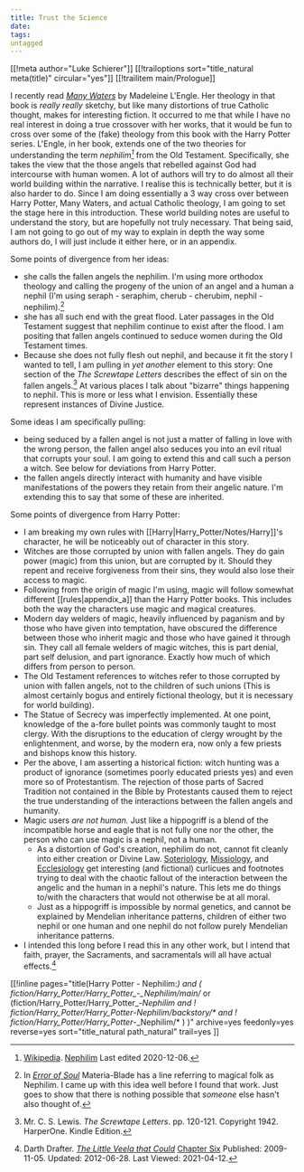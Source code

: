 ```yaml
---
title: Trust the Science
date: 
tags:
untagged
---
```

[[!meta author="Luke Schierer"]]
[[!trailoptions sort="title_natural meta(title)" circular="yes"]]
[[!trailitem main/Prologue]]

I recently read _[Many Waters][MW]_ by Madeleine L'Engle.  Her theology in that
book is *really really* sketchy, but like many distortions of true Catholic
thought, makes for interesting fiction.  It occurred to me that while I have no
real interest in doing a true crossover with her works, that it would be fun to
cross over some of the (fake) theology from this book with the Harry Potter
series.  L'Engle, in her book, extends one of the two theories for understanding
the term *nephilim[^20201209-1]* from the Old Testament. Specifically, she
takes the view that the those angels that rebelled against God had intercourse
with human women.  A lot of authors will try to do almost all their world
building within the narrative.  I realise this is technically better, but it is
also harder to do.  Since I am doing essentially a 3 way cross over between
Harry Potter, Many Waters, and actual Catholic theology, I am going to set the
stage here in this introduction.  These world building notes are useful to
understand the story, but are hopefully not truly necessary.  That being said, I
am not going to go out of my way to explain in depth the way some authors do, I
will just include it either here, or in an appendix. 

Some points of divergence from her ideas:

* she calls the fallen angels the nephilim.  I'm using more orthodox theology
  and calling the progeny of the union of an angel and a human a nephil (I'm
  using seraph - seraphim, cherub - cherubim, nephil - nephilim).[^211201-1] 
* she has all such end with the great flood.  Later passages in the Old
  Testament suggest that nephilim continue to exist after the flood.  I am
  positing that fallen angels continued to seduce women during the Old Testament
  times. 
* Because she does not fully flesh out nephil, and because it fit the story I
  wanted to tell, I am pulling in *yet another* element to this story: One
  section of the _The Screwtape Letters_ describes the effect of sin on the
  fallen angels.[^20210408-1]  At various places I talk about "bizarre" things
  happening to nephil.  This is more or less what I envision.  Essentially these
  represent instances of Divine Justice. 

Some ideas I am specifically pulling:

* being seduced by a fallen angel is not just a matter of falling in love with
  the wrong person, the fallen angel also seduces you into an evil ritual that
  corrupts your soul. I am going to extend this and call such a person a witch.
  See below for deviations from Harry Potter.
* the fallen angels directly interact with humanity and have visible
  manifestations of the powers they retain from their angelic nature.  I'm
  extending this to say that some of these are inherited.

Some points of divergence from Harry Potter:

* I am breaking my own rules with [[Harry|Harry_Potter/Notes/Harry]]'s
  character, he will be noticeably out of character in this story. 
* Witches are those corrupted by union with fallen angels.  They do gain power
  (magic) from this union, but are corrupted by it.  Should they repent and
  receive forgiveness from their sins, they would also lose their access to
  magic.
* Following from the origin of magic I'm using, magic will follow somewhat
  different [[rules|appendix_a]] than the Harry Potter books.  This
  includes both the way the characters use magic and magical creatures. 
* Modern day welders of magic, heavily influenced by paganism and by those who
  have given into temptation, have obscured the difference between those who
  inherit magic and those who have gained it through sin. They call all female
  welders of magic witches, this is part denial, part self delusion, and part
  ignorance. Exactly how much of which differs from person to person. 
* The Old Testament references to witches refer to those corrupted by union with
  fallen angels, not to the children of such unions (This is almost certainly
  bogus and entirely fictional theology, but it is necessary for world
  building).
* The Statue of Secrecy was imperfectly implemented.  At one point, knowledge of
  the a-fore bullet points was commonly taught to most clergy.  With the
  disruptions to the education of clergy wrought by the enlightenment, and
  worse, by the modern era, now only a few priests and bishops know this
  history. 
* Per the above, I am asserting a historical fiction: witch hunting was a
  product of ignorance (sometimes poorly educated priests yes) and even more so
  of Protestantism.  The rejection of those parts of Sacred Tradition not
  contained in the Bible by Protestants caused them to reject the true
  understanding of the interactions between the fallen angels and humanity.
* Magic users *are not human.*  Just like a hippogriff is a blend of the
  incompatible horse and eagle that is not fully one nor the other, the person
  who can use magic is a nephil, not a human.  
   * As a distortion of God's creation, nephilim do not, cannot fit cleanly into
     either creation or Divine Law. [Soteriology][WP1], [Missiology][WP2], and
     [Ecclesiology][WP3] get interesting (and fictional) curlicues and footnotes
     trying to deal with the chaotic fallout of the interaction between the
     angelic and the human in a nephil's nature.  This lets me do things to/with
     the characters that would not otherwise be at all moral. 
   * Just as a hippogriff is impossible by normal genetics, and cannot be
     explained by Mendelian inheritance patterns, children of either two nephil
     or one human and one nephil do not follow purely Mendelian inheritance
     patterns.
* I intended this long before I read this in any other work, but I intend that
  faith, prayer, the Sacraments, and sacramentals will all have actual
  effects.[^20210412-5]

[^20210412-5]: Darth Drafter. 
    _[The Little Veela that Could](https://www.fanfiction.net/s/5490079)_
    [Chapter Six](https://www.fanfiction.net/s/5490079/7/The-Little-Veela-that-Could)
    Published: 2009-11-05. Updated: 2012-06-28. Last Viewed: 2021-04-12.

[[!inline pages="title(Harry Potter - Nephilim:*) and (
   fiction/Harry_Potter/Harry_Potter_-_Nephilim/main/* or
   (fiction/Harry_Potter/Harry_Potter_-_Nephilim and 
    ! fiction/Harry_Potter/Harry_Potter_-_Nephilim/backstory/* and
    ! fiction/Harry_Potter/Harry_Potter_-_Nephilim/*
   )
   )"
  archive=yes
  feedonly=yes
  reverse=yes
  sort="title_natural path_natural"
  trail=yes
]]

[WP1]: https://en.wikipedia.org/

[WP2]: https://en.wikipedia.org/

[WP3]: https://en.wikipedia.org/

[MW]: https://en.wikipedia.org/wiki/Many_Waters

[^20201209-1]: [Wikipedia](https://en.wikipedia.org/).  [Nephilim](https://en.wikipedia.org/wiki/Nephilim) Last edited 2020-12-06.  

[^20201209-2]: [wikipedia](https://en.wikipedia.org/).  [Heterosis](https://en.wikipedia.org/wiki/Heterosis) Last edited 2020-12-01. 

[^20210408-1]: Mr. C. S. Lewis. _The Screwtape Letters_. pp. 120-121. Copyright 1942. HarperOne. Kindle Edition.  

[^211201-1]: In _[Error of Soul](https://www.fanfiction.net/s/8490518)_
    Materia-Blade has a line referring to magical folk as Nephilim.  I came up with
    this idea well before I found that work.  Just goes to show that there is
    nothing possible that *someone* else hasn't also thought of. 
